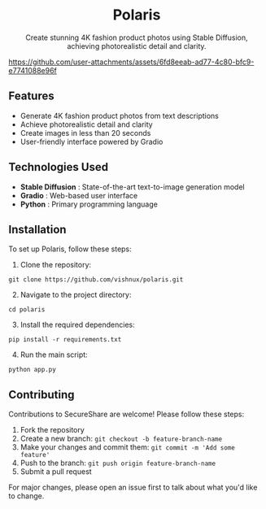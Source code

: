 <h1 align="center">Polaris</h1>

<p align="center">
  Create stunning 4K fashion product photos using Stable Diffusion, achieving photorealistic detail and clarity.
</p>

https://github.com/user-attachments/assets/6fd8eeab-ad77-4c80-bfc9-e7741088e96f

## Features

* Generate 4K fashion product photos from text descriptions
* Achieve photorealistic detail and clarity
* Create images in less than 20 seconds
* User-friendly interface powered by Gradio

## Technologies Used

* **Stable Diffusion** : State-of-the-art text-to-image generation model
* **Gradio** : Web-based user interface
* **Python** : Primary programming language

## Installation

To set up Polaris, follow these steps:

1. Clone the repository:
```
git clone https://github.com/vishnux/polaris.git
```
2. Navigate to the project directory:
```
cd polaris
```
3. Install the required dependencies:

```
pip install -r requirements.txt
```

4. Run the main script:

```
python app.py
```

## Contributing

Contributions to SecureShare are welcome! Please follow these steps:

1. Fork the repository
2. Create a new branch: `git checkout -b feature-branch-name`
3. Make your changes and commit them: `git commit -m 'Add some feature'`
4. Push to the branch: `git push origin feature-branch-name`
5. Submit a pull request

For major changes, please open an issue first to talk about what you'd like to change.
